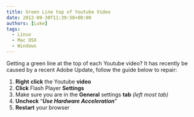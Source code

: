 ```yaml
---
title: Green Line top of Youtube Video
date: 2012-09-30T11:39:58+00:00
authors: [Luke]
tags:
  - Linux
  - Mac OSX
  - Windows
---
```

Getting a green line at the top of each Youtube video? It has recently be caused by a recent Adobe Update, follow the guide below to repair:

  1. **Right** **click** the Youtube **video**
  2. **Click** Flash Player **Settings**
  3. Make sure you are in the **General** settings **tab** _(left most tab)_
  4. **Uncheck** “**_Use Hardware Acceleration_**”
  5. **Restart** your browser